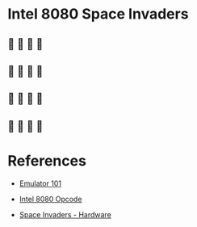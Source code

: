 # Intel 8080 Space Invaders

## :space_invader: :space_invader: :space_invader: :space_invader:
## :space_invader: :space_invader: :space_invader: :space_invader:
## :space_invader: :space_invader: :space_invader: :space_invader:
## :space_invader: :space_invader: :space_invader: :space_invader:

# References

- [Emulator 101](http://www.emulator101.com/welcome.html)

- [Intel 8080 Opcode](http://www.emulator101.com/reference/8080-by-opcode.html)

- [Space Invaders - Hardware](http://computerarcheology.com/Arcade/SpaceInvaders/Hardware.html)
